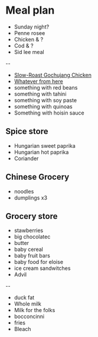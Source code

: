 # Meal plan

- Sunday night?
- Penne rosee
- Chicken & ?
- Cod & ?
- Sid lee meal

--

- [Slow-Roast Gochujang Chicken](https://www.bonappetit.com/recipe/slow-roast-gochujang-chicken)
- [Whatever from here](https://www.bonappetit.com/story/yia-vang-hmong-cuisine)
- something with red beans
- something with tahini
- something with soy paste
- something with quinoas
- Something with hoisin sauce

## Spice store

- Hungarian sweet paprika
- Hungarian hot paprika
- Coriander

## Chinese Grocery

- noodles
- dumplings x3

## Grocery store

- stawberries
- big chocolatec
- butter
- baby cereal
- baby fruit bars
- baby food for eloise
- ice cream sandwitches
- Advil

--

- duck fat
- Whole milk
- Milk for the folks
- bocconcinni
- fries
- Bleach
